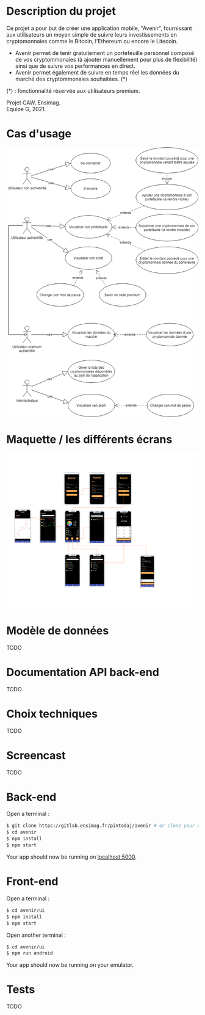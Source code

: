 # Description du projet

Ce projet a pour but de créer une application mobile, "Avenir", fournissant aux utilisateurs un moyen simple de suivre leurs investissements en cryptomonnaies comme le Bitcoin, l'Ethereum ou encore le Litecoin.  

* Avenir permet de tenir gratuitement un portefeuille personnel composé de vos cryptommonaies (à ajouter manuellement pour plus de flexibilité) ainsi que de suivre vos performances en direct.  
* Avenir permet également de suivre en temps réel les données du marché des cryptommonaies souhaitées. (*)  

(*) : fonctionnalité réservée aux utilisateurs premium.  

Projet CAW, Ensimag.  
Equipe G, 2021.  

# Cas d'usage

![Diagramme de cas d'usage](./doc/UseCase.png)

# Maquette / les différents écrans

![Maquette](./doc/MockUp.png)

# Modèle de données

TODO

# Documentation API back-end

TODO

# Choix techniques

TODO

# Screencast

TODO
# Back-end

Open a terminal :

```sh
$ git clone https://gitlab.ensimag.fr/pintodaj/avenir # or clone your own fork
$ cd avenir
$ npm install
$ npm start
```

Your app should now be running on [localhost:5000](http://localhost:5000/).

# Front-end

Open a terminal :

```sh
$ cd avenir/ui
$ npm install
$ npm start
```

Open another terminal :

```sh
$ cd avenir/ui
$ npm run android
```

Your app should now be running on your emulator.

# Tests

TODO

